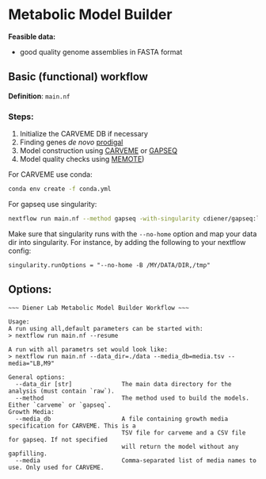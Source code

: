# Metabolic Model Builder

**Feasible data:**

- good quality genome assemblies in FASTA format

## Basic (functional) workflow

**Definition**: `main.nf`

### Steps:

1. Initialize the CARVEME DB if necessary
2. Finding genes *de novo* [prodigal](https://github.com/hyattpd/Prodigal)
3. Model construction using [CARVEME](https://carveme.readthedocs.io/)
   or [GAPSEQ](https://github.com/jotech/gapseq)
4. Model quality checks using [MEMOTE](https://memote.readthedocs.io/))

For CARVEME use conda:

```bash
conda env create -f conda.yml
```

For gapseq use singularity:

```bash
nextflow run main.nf --method gapseq -with-singularity cdiener/gapseq:latest
```

Make sure that singularity runs with the `--no-home` option and map your data dir
into singularity. For instance, by adding the following to your nextflow config:

```
singularity.runOptions = "--no-home -B /MY/DATA/DIR,/tmp"
```

## Options:

```
~~~ Diener Lab Metabolic Model Builder Workflow ~~~

Usage:
A run using all,default parameters can be started with:
> nextflow run main.nf --resume

A run with all parametrs set would look like:
> nextflow run main.nf --data_dir=./data --media_db=media.tsv --media="LB,M9"

General options:
  --data_dir [str]              The main data directory for the analysis (must contain `raw`).
  --method                      The method used to build the models. Either `carveme` or `gapseq`.
Growth Media:
  --media_db                    A file containing growth media specification for CARVEME. This is a
                                TSV file for carveme and a CSV file for gapseq. If not specified
                                will return the model without any gapfilling.
  --media                       Comma-separated list of media names to use. Only used for CARVEME.
```
